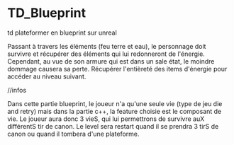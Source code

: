 # TD_Blueprint
td plateformer en blueprint sur unreal


Passant à travers les éléments (feu terre et eau), le personnage doit survivre et récupérer des éléments qui lui redonneront de l'énergie.
Cependant, au vue de son armure qui est dans un sale état, le moindre dommage causera sa perte. 
Récupérer l'entièreté des items d'énergie pour accéder au niveau suivant.

//infos

Dans cette partie blueprint, le joueur n'a qu'une seule vie (type de jeu die and retry) mais dans la partie c++, la feature choisie est le composant de vie. 
Le joueur aura donc 3 vieS, qui lui permettrons de survivre auX différentS tir de canon. Le level sera restart quand il se prendra 3 tirS de canon ou quand il tombera d'une plateforme.
